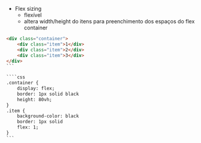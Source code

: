 - Flex sizing
    - flexível
    - altera width/height do itens para preenchimento dos espaços do flex container

````html
<div class="container">
    <div class="item">1</div>
    <div class="item">2</div>
    <div class="item">3</div>
</div>
```

````css
.container {
    display: flex;
    border: 1px solid black
    height: 80vh;
}
.item {
    background-color: black
    border: 1px solid
    flex: 1;
}
```
